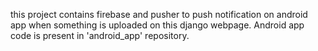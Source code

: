 this project contains firebase and pusher to push notification on android app when something is uploaded on this django webpage.
Android app code is present in 'android_app' repository.
